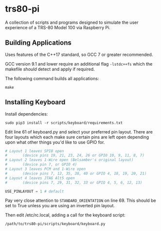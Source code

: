 # trs80-pi
A collection of scripts and programs designed to simulate the user experience of a TRS-80 Model 100 via Raspberry Pi.

## Building Applications

Uses features of the C++17 standard, so GCC 7 or greater recommended.

GCC version 9.1 and lower require an additional flag `-lstdc++fs` which the makefile *should* detect and apply if required.

The following command builds all applications:
```
make
```

## Installing Keyboard

Install dependencies:
```
sudo pip3 install -r scripts/keyboard/requirements.txt
```

Edit line 61 of keyboard.py and select your preferred pin layout.
There are four layouts which each make sure certain pins are left open
depending upon what other things you'd like to use GPIO for.
```python
# Layout 1 leaves SPI0 open
#       (device pins 19, 21, 23, 24, 26 or GPIO 10, 9, 11, 8, 7)
# Layout 2 leaves 1-Wire open (Belsamber's original layout)
#       (device pin 7, or GPIO 4)
# Layout 3 leaves PCM and 1-Wire open
#       (device pins 7, 12, 35, 38, 40 or GPIO 4, 18, 19, 20, 21)
# Layout 4 leaves JTAG Alt5 open
#       (device pins 7, 29, 31, 32, 33 or GPIO 4, 5, 6, 12, 13)

USE_PINLAYOUT = 1 # default
```
Pay very close attention to `STANDARD_ORIENTATION` on line 69.  This should be set to True unless you are using an inverted pin layout.


Then edit /etc/rc.local, adding a call for the keyboard script:
```
/path/to/trs80-pi/scripts/keyboard/keyboard.py
```
